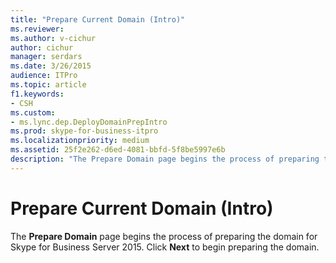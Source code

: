 ```yaml
---
title: "Prepare Current Domain (Intro)"
ms.reviewer: 
ms.author: v-cichur
author: cichur
manager: serdars
ms.date: 3/26/2015
audience: ITPro
ms.topic: article
f1.keywords:
- CSH
ms.custom:
- ms.lync.dep.DeployDomainPrepIntro
ms.prod: skype-for-business-itpro
ms.localizationpriority: medium
ms.assetid: 25f2e262-d6ed-4081-bbfd-5f8be5997e6b
description: "The Prepare Domain page begins the process of preparing the domain for Skype for Business Server 2015. Click Next to begin preparing the domain."
---
```


# Prepare Current Domain (Intro)
 
The **Prepare Domain** page begins the process of preparing the domain for Skype for Business Server 2015. Click **Next** to begin preparing the domain.
  

